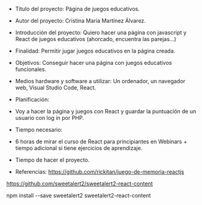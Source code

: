 - Título del proyecto: Página de juegos educativos.
- Autor del proyecto: Cristina María Martínez Álvarez.
- Introducción del proyecto: Quiero hacer una página con javascript y React de juegos educativos (ahorcado, encuentra las parejas...)
- Finalidad: Permitir jugar juegos educativos en la página creada.
- Objetivos: Conseguir hacer una página con juegos educativos funcionales.
- Medios hardware y software a utilizar: Un ordenador, un navegador web, Visual Studio Code, React.
- Planificación: 
- Voy a hacer la página y juegos con React y guardar la puntuación de un usuario con log in por PHP.
- Tiempo necesario:
- 6 horas de mirar el curso de React para principiantes en Webinars + tiempo adicional si tiene ejercicios de aprendizaje.
- Tiempo de hacer el proyecto.

- Referencias: https://github.com/rickitan/juego-de-memoria-reactjs

https://github.com/sweetalert2/sweetalert2-react-content

npm install --save sweetalert2 sweetalert2-react-content
